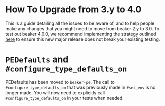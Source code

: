 # How To Upgrade from 3.y to 4.0

This is a guide detailing all the issues to be aware of, and to help people make any changes that you might need to move from beaker 2.y to 3.0. To test out beaker 4.0.0, we recommend implementing the strategy outlined [here](test_arbitrary_beaker_versions.md) to ensure this new major release does not break your existing testing.

# `PEDefaults` and `#configure_type_defaults_on`

PEDefaults has been moved to `beaker-pe`. The call to `#configure_type_defaults_on` that was previously made in `#set_env` is no longer made. You will now need to explicitly call `#configure_type_defaults_on` in your tests when needed.
